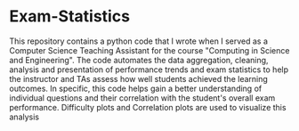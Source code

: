 # Exam-Statistics
This repository contains a python code that I wrote when I served as a Computer Science Teaching Assistant for the course "Computing in Science and Engineering". The code automates the data aggregation, cleaning, analysis and presentation of performance trends and exam statistics to help the instructor and TAs assess how well students achieved the learning outcomes. In specific, this code helps gain a better understanding of individual questions and their correlation with the student's overall exam performance. Difficulty plots and Correlation plots are used to visualize this analysis 
